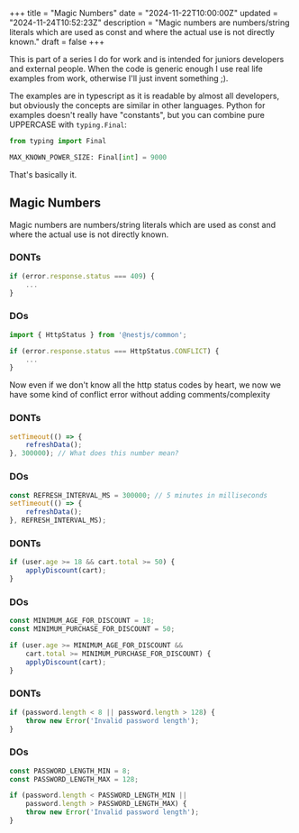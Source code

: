 +++
title = "Magic Numbers"
date = "2024-11-22T10:00:00Z"
updated = "2024-11-24T10:52:23Z"
description = "Magic numbers are numbers/string literals which are used as const and where the actual use is not directly known."
draft = false
+++

This is part of a series I do for work and is intended for juniors developers and external people.
When the code is generic enough I use real life examples from work, otherwise I'll just invent something ;).

The examples are in typescript as it is readable by almost all developers, but obviously the concepts are similar in other languages. Python for examples doesn't really have "constants", but you can combine pure UPPERCASE with `typing.Final`:

```python
from typing import Final

MAX_KNOWN_POWER_SIZE: Final[int] = 9000
```

That's basically it. 


## Magic Numbers

Magic numbers are numbers/string literals which are used as const and where the actual use is not directly known.  


### DONTs

```typescript
if (error.response.status === 409) {
    ...
}
```

### DOs

```typescript
import { HttpStatus } from '@nestjs/common';

if (error.response.status === HttpStatus.CONFLICT) {
    ...
}
``` 

Now even if we don't know all the http status codes by heart, we now we have some kind of conflict error without adding comments/complexity  

### DONTs
```typescript
setTimeout(() => {
    refreshData();
}, 300000); // What does this number mean?
```

### DOs
```typescript
const REFRESH_INTERVAL_MS = 300000; // 5 minutes in milliseconds
setTimeout(() => {
    refreshData();
}, REFRESH_INTERVAL_MS);
```

### DONTs
```typescript
if (user.age >= 18 && cart.total >= 50) {
    applyDiscount(cart);
}
```

### DOs
```typescript
const MINIMUM_AGE_FOR_DISCOUNT = 18;
const MINIMUM_PURCHASE_FOR_DISCOUNT = 50;

if (user.age >= MINIMUM_AGE_FOR_DISCOUNT && 
    cart.total >= MINIMUM_PURCHASE_FOR_DISCOUNT) {
    applyDiscount(cart);
}
```

### DONTs
```typescript
if (password.length < 8 || password.length > 128) {
    throw new Error('Invalid password length');
}
```

### DOs
```typescript
const PASSWORD_LENGTH_MIN = 8;
const PASSWORD_LENGTH_MAX = 128;

if (password.length < PASSWORD_LENGTH_MIN || 
    password.length > PASSWORD_LENGTH_MAX) {
    throw new Error('Invalid password length');
}
```

